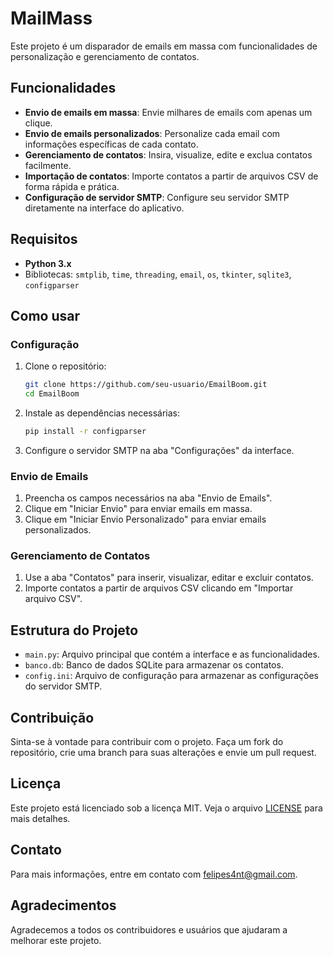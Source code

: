 # MailMass
Este projeto é um disparador de emails em massa com funcionalidades de personalização e gerenciamento de contatos.

## Funcionalidades

- **Envio de emails em massa**: Envie milhares de emails com apenas um clique.
- **Envio de emails personalizados**: Personalize cada email com informações específicas de cada contato.
- **Gerenciamento de contatos**: Insira, visualize, edite e exclua contatos facilmente.
- **Importação de contatos**: Importe contatos a partir de arquivos CSV de forma rápida e prática.
- **Configuração de servidor SMTP**: Configure seu servidor SMTP diretamente na interface do aplicativo.

## Requisitos

- **Python 3.x**
- Bibliotecas: `smtplib`, `time`, `threading`, `email`, `os`, `tkinter`, `sqlite3`, `configparser`

## Como usar

### Configuração

1. Clone o repositório:
    ```bash
    git clone https://github.com/seu-usuario/EmailBoom.git
    cd EmailBoom
    ```

2. Instale as dependências necessárias:
    ```bash
    pip install -r configparser
    ```

3. Configure o servidor SMTP na aba "Configurações" da interface.

### Envio de Emails

1. Preencha os campos necessários na aba "Envio de Emails".
2. Clique em "Iniciar Envio" para enviar emails em massa.
3. Clique em "Iniciar Envio Personalizado" para enviar emails personalizados.

### Gerenciamento de Contatos

1. Use a aba "Contatos" para inserir, visualizar, editar e excluir contatos.
2. Importe contatos a partir de arquivos CSV clicando em "Importar arquivo CSV".

## Estrutura do Projeto

- `main.py`: Arquivo principal que contém a interface e as funcionalidades.
- `banco.db`: Banco de dados SQLite para armazenar os contatos.
- `config.ini`: Arquivo de configuração para armazenar as configurações do servidor SMTP.

## Contribuição

Sinta-se à vontade para contribuir com o projeto. Faça um fork do repositório, crie uma branch para suas alterações e envie um pull request.

## Licença

Este projeto está licenciado sob a licença MIT. Veja o arquivo [LICENSE](LICENSE) para mais detalhes.

## Contato

Para mais informações, entre em contato com [felipes4nt@gmail.com](mailto:felipes4nt@gmail.com).

## Agradecimentos

Agradecemos a todos os contribuidores e usuários que ajudaram a melhorar este projeto.
